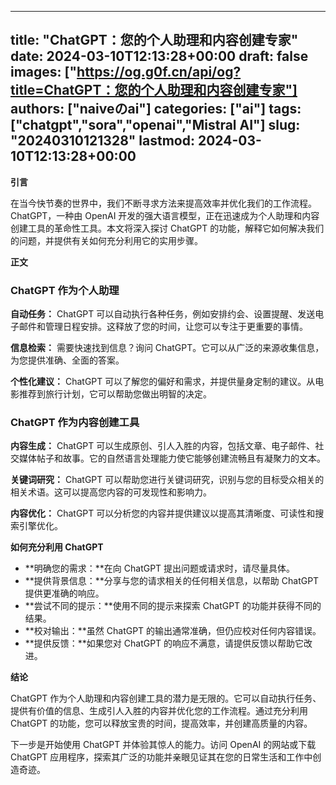 
---
title: "ChatGPT：您的个人助理和内容创建专家"
date: 2024-03-10T12:13:28+00:00
draft: false
images: ["https://og.g0f.cn/api/og?title=ChatGPT：您的个人助理和内容创建专家"]
authors: ["naiveのai"]
categories: ["ai"]
tags: ["chatgpt","sora","openai","Mistral AI"]
slug: "20240310121328"
lastmod: 2024-03-10T12:13:28+00:00
---
**引言**

在当今快节奏的世界中，我们不断寻求方法来提高效率并优化我们的工作流程。ChatGPT，一种由 OpenAI 开发的强大语言模型，正在迅速成为个人助理和内容创建工具的革命性工具。本文将深入探讨 ChatGPT 的功能，解释它如何解决我们的问题，并提供有关如何充分利用它的实用步骤。

**正文**

### ChatGPT 作为个人助理

**自动任务：**
ChatGPT 可以自动执行各种任务，例如安排约会、设置提醒、发送电子邮件和管理日程安排。这释放了您的时间，让您可以专注于更重要的事情。

**信息检索：**
需要快速找到信息？询问 ChatGPT。它可以从广泛的来源收集信息，为您提供准确、全面的答案。

**个性化建议：**
ChatGPT 可以了解您的偏好和需求，并提供量身定制的建议。从电影推荐到旅行计划，它可以帮助您做出明智的决定。

### ChatGPT 作为内容创建工具

**内容生成：**
ChatGPT 可以生成原创、引人入胜的内容，包括文章、电子邮件、社交媒体帖子和故事。它的自然语言处理能力使它能够创建流畅且有凝聚力的文本。

**关键词研究：**
ChatGPT 可以帮助您进行关键词研究，识别与您的目标受众相关的相关术语。这可以提高您内容的可发现性和影响力。

**内容优化：**
ChatGPT 可以分析您的内容并提供建议以提高其清晰度、可读性和搜索引擎优化。

**如何充分利用 ChatGPT**

* **明确您的需求：**在向 ChatGPT 提出问题或请求时，请尽量具体。
* **提供背景信息：**分享与您的请求相关的任何相关信息，以帮助 ChatGPT 提供更准确的响应。
* **尝试不同的提示：**使用不同的提示来探索 ChatGPT 的功能并获得不同的结果。
* **校对输出：**虽然 ChatGPT 的输出通常准确，但仍应校对任何内容错误。
* **提供反馈：**如果您对 ChatGPT 的响应不满意，请提供反馈以帮助它改进。

**结论**

ChatGPT 作为个人助理和内容创建工具的潜力是无限的。它可以自动执行任务、提供有价值的信息、生成引人入胜的内容并优化您的工作流程。通过充分利用 ChatGPT 的功能，您可以释放宝贵的时间，提高效率，并创建高质量的内容。

下一步是开始使用 ChatGPT 并体验其惊人的能力。访问 OpenAI 的网站或下载 ChatGPT 应用程序，探索其广泛的功能并亲眼见证其在您的日常生活和工作中创造奇迹。